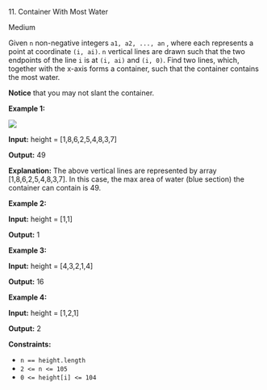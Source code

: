 11\. Container With Most Water

Medium

Given `n` non-negative integers `a1, a2, ..., an` , where each represents a point at coordinate `(i, ai)`. `n` vertical lines are drawn such that the two endpoints of the line `i` is at `(i, ai)` and `(i, 0)`. Find two lines, which, together with the x-axis forms a container, such that the container contains the most water.

**Notice** that you may not slant the container.

**Example 1:**

![](https://s3-lc-upload.s3.amazonaws.com/uploads/2018/07/17/question_11.jpg)

**Input:** height = \[1,8,6,2,5,4,8,3,7\]

**Output:** 49

**Explanation:** The above vertical lines are represented by array \[1,8,6,2,5,4,8,3,7\]. In this case, the max area of water (blue section) the container can contain is 49. 

**Example 2:**

**Input:** height = \[1,1\]

**Output:** 1 

**Example 3:**

**Input:** height = \[4,3,2,1,4\]

**Output:** 16 

**Example 4:**

**Input:** height = \[1,2,1\]

**Output:** 2 

**Constraints:**

*   `n == height.length`
*   `2 <= n <= 105`
*   `0 <= height[i] <= 104`
